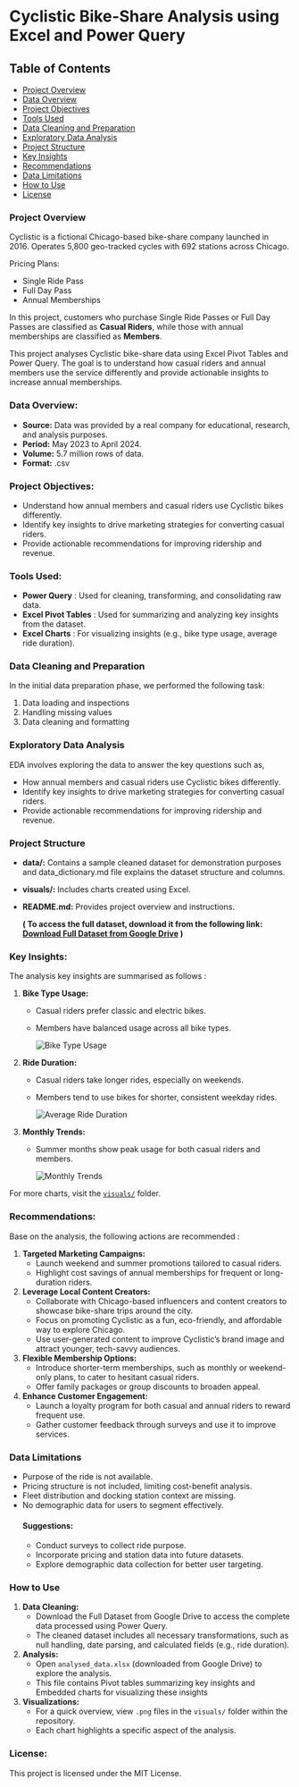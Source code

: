 # Cyclistic Bike-Share Analysis using Excel and Power Query

## Table of Contents
- [Project Overview](#project-overview)
- [Data Overview](#data-overview)
- [Project Objectives](#project-objectives)
- [Tools Used](#tools-used)
- [Data Cleaning and Preparation](#data-cleaning-and-preparation)
- [Exploratory Data Analysis](#exploratory-data-analysis)
- [Project Structure](#project-structure)
- [Key Insights](#key-insights)
- [Recommendations](#recommendations)
- [Data Limitations](#data-limitations)
- [How to Use](#how-to-use)
- [License](#license)

### Project Overview
Cyclistic is a fictional Chicago-based bike-share company launched in 2016. Operates 5,800 geo-tracked cycles with 692 stations across Chicago.

Pricing Plans:
- Single Ride Pass
- Full Day Pass
- Annual Memberships

In this project, customers who purchase Single Ride Passes or Full Day Passes are classified as **Casual Riders**, while those with annual memberships are classified as **Members**.

This project analyses Cyclistic bike-share data using Excel Pivot Tables and Power Query. The goal is to understand how casual riders and annual members use the service differently and provide actionable insights to increase annual memberships.

### Data Overview:
- **Source:** Data was provided by a real company for educational, research, and analysis purposes.
- **Period:** May 2023 to April 2024.
- **Volume:** 5.7 million rows of data.
- **Format:** .csv

### Project Objectives:
- Understand how annual members and casual riders use Cyclistic bikes differently.
- Identify key insights to drive marketing strategies for converting casual riders.
- Provide actionable recommendations for improving ridership and revenue.

### Tools Used:
- **Power Query** : Used for cleaning, transforming, and consolidating raw data.
- **Excel Pivot Tables** : Used for summarizing and analyzing key insights from the dataset.
- **Excel Charts** : For visualizing insights (e.g., bike type usage, average ride duration).

### Data Cleaning and Preparation
In the initial data preparation phase, we performed the following task:
1. Data loading and inspections
2. Handling missing values
3. Data cleaning and formatting

### Exploratory Data Analysis
EDA involves exploring the data to answer the key questions such as,
- How annual members and casual riders use Cyclistic bikes differently.
- Identify key insights to drive marketing strategies for converting casual riders.
- Provide actionable recommendations for improving ridership and revenue.

### Project Structure
- **data/:** Contains a sample cleaned dataset for demonstration purposes and data_dictionary.md file explains the dataset structure and columns.
- **visuals/:** Includes charts created using Excel.
- **README.md:** Provides project overview and instructions.

    
  **( To access the full dataset, download it from the following link:
          [Download Full Dataset from Google Drive](https://drive.google.com/drive/folders/1pDlVomP16qkL_pa7kGGE6aRn0noNl-qJ?usp=sharing) )**
  


### Key Insights:
The analysis key insights are summarised as follows : 
1. **Bike Type Usage:**
      
    - Casual riders prefer classic and electric bikes.
    - Members have balanced usage across all bike types.
      
      ![Bike Type Usage](visuals/bike_type_usage.png)
      
3. **Ride Duration:**
    - Casual riders take longer rides, especially on weekends.
    - Members tend to use bikes for shorter, consistent weekday rides.

      ![Average Ride Duration](visuals/weekly_avg_ride.png)
      
4. **Monthly Trends:**
    - Summer months show peak usage for both casual riders and members.
      
      ![Monthly Trends](visuals/monthly_ride.png)

For more charts, visit the [`visuals/`](visuals/) folder.

### Recommendations:
Base on the analysis, the following actions are recommended : 

1. **Targeted Marketing Campaigns:**
    - Launch weekend and summer promotions tailored to casual riders.
    - Highlight cost savings of annual memberships for frequent or long-duration riders.
2. **Leverage Local Content Creators:**
    - Collaborate with Chicago-based influencers and content creators to showcase bike-share trips around the city.
    - Focus on promoting Cyclistic as a fun, eco-friendly, and affordable way to explore Chicago.
    - Use user-generated content to improve Cyclistic’s brand image and attract younger, tech-savvy audiences.
3. **Flexible Membership Options:**
    - Introduce shorter-term memberships, such as monthly or weekend-only plans, to cater to hesitant casual riders.
    - Offer family packages or group discounts to broaden appeal.
4. **Enhance Customer Engagement:**
    - Launch a loyalty program for both casual and annual riders to reward frequent use.
    - Gather customer feedback through surveys and use it to improve services.


### Data Limitations
- Purpose of the ride is not available.
- Pricing structure is not included, limiting cost-benefit analysis.
- Fleet distribution and docking station context are missing.
- No demographic data for users to segment effectively.
    #### Suggestions:
    - Conduct surveys to collect ride purpose.
    - Incorporate pricing and station data into future datasets.
    - Explore demographic data collection for better user targeting.


### How to Use
1. **Data Cleaning:**
   - Download the Full Dataset from Google Drive to access the complete data processed using Power Query.
   - The cleaned dataset includes all necessary transformations, such as null handling, date parsing, and calculated fields (e.g., ride duration).
2. **Analysis:**
   - Open `analysed_data.xlsx` (downloaded from Google Drive) to explore the analysis.
   - This file contains Pivot tables summarizing key insights and Embedded charts for visualizing these insights
3. **Visualizations:**
   - For a quick overview, view `.png` files in the `visuals/` folder within the repository.
   - Each chart highlights a specific aspect of the analysis.

### License:
This project is licensed under the MIT License.


